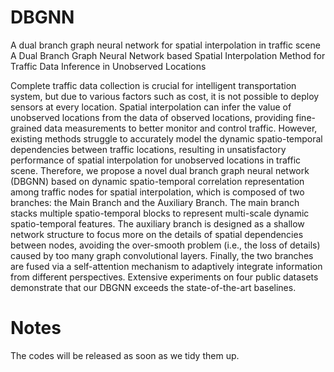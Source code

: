 # DBGNN
A dual branch graph neural network for spatial interpolation in traffic scene
A Dual Branch Graph Neural Network based Spatial Interpolation Method for Traffic Data Inference in Unobserved Locations

Complete traffic data collection is crucial for intelligent transportation system, but due to various factors such as cost, it is not possible to deploy sensors at every location. Spatial interpolation can infer the value of unobserved locations from the data of observed locations, providing fine-grained data measurements to better monitor and control traffic. However, existing methods struggle to accurately model the dynamic spatio-temporal dependencies between traffic locations, resulting in unsatisfactory performance of spatial interpolation for unobserved locations in traffic scene. Therefore, we propose a novel dual branch graph neural network (DBGNN) based on dynamic spatio-temporal correlation representation among traffic nodes for spatial interpolation, which is composed of two branches: the Main Branch and the Auxiliary Branch. The main branch stacks multiple spatio-temporal blocks to represent multi-scale dynamic spatio-temporal features. The auxiliary branch is designed as a shallow network structure to focus more on the details of spatial dependencies between nodes, avoiding the over-smooth problem (i.e., the loss of details) caused by too many graph convolutional layers. Finally, the two branches are fused via a self-attention mechanism to adaptively integrate information from different perspectives. Extensive experiments on four public datasets demonstrate that our DBGNN exceeds the state-of-the-art baselines.

# Notes
The codes will be released as soon as we tidy them up.
